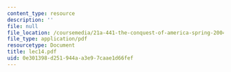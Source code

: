 ```yaml
---
content_type: resource
description: ''
file: null
file_location: /coursemedia/21a-441-the-conquest-of-america-spring-2004/0e301398d251944aa3e97caae1d66fef_lec14.pdf
file_type: application/pdf
resourcetype: Document
title: lec14.pdf
uid: 0e301398-d251-944a-a3e9-7caae1d66fef
---
```

